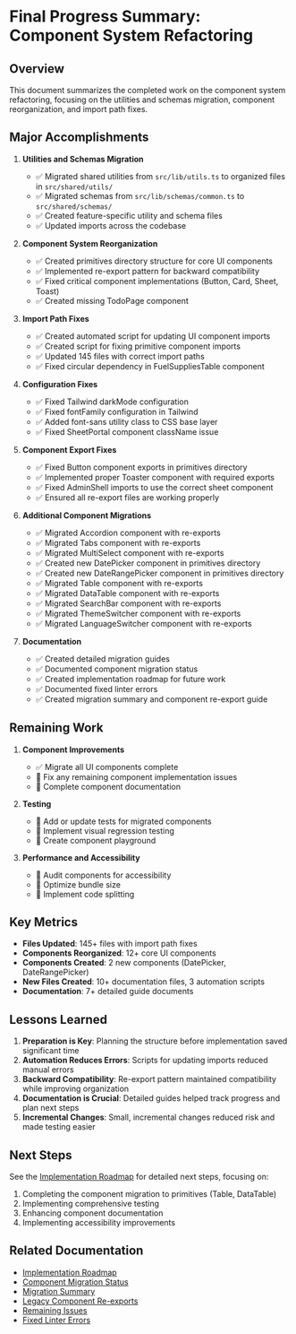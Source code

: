 # Final Progress Summary: Component System Refactoring

## Overview

This document summarizes the completed work on the component system refactoring, focusing on the utilities and schemas migration, component reorganization, and import path fixes.

## Major Accomplishments

1. **Utilities and Schemas Migration**
   - ✅ Migrated shared utilities from `src/lib/utils.ts` to organized files in `src/shared/utils/`
   - ✅ Migrated schemas from `src/lib/schemas/common.ts` to `src/shared/schemas/`
   - ✅ Created feature-specific utility and schema files
   - ✅ Updated imports across the codebase

2. **Component System Reorganization**
   - ✅ Created primitives directory structure for core UI components
   - ✅ Implemented re-export pattern for backward compatibility
   - ✅ Fixed critical component implementations (Button, Card, Sheet, Toast)
   - ✅ Created missing TodoPage component

3. **Import Path Fixes**
   - ✅ Created automated script for updating UI component imports
   - ✅ Created script for fixing primitive component imports
   - ✅ Updated 145 files with correct import paths
   - ✅ Fixed circular dependency in FuelSuppliesTable component

4. **Configuration Fixes**
   - ✅ Fixed Tailwind darkMode configuration
   - ✅ Fixed fontFamily configuration in Tailwind
   - ✅ Added font-sans utility class to CSS base layer
   - ✅ Fixed SheetPortal component className issue

5. **Component Export Fixes**
   - ✅ Fixed Button component exports in primitives directory
   - ✅ Implemented proper Toaster component with required exports
   - ✅ Fixed AdminShell imports to use the correct sheet component
   - ✅ Ensured all re-export files are working properly

6. **Additional Component Migrations**
   - ✅ Migrated Accordion component with re-exports
   - ✅ Migrated Tabs component with re-exports
   - ✅ Migrated MultiSelect component with re-exports
   - ✅ Created new DatePicker component in primitives directory
   - ✅ Created new DateRangePicker component in primitives directory
   - ✅ Migrated Table component with re-exports
   - ✅ Migrated DataTable component with re-exports
   - ✅ Migrated SearchBar component with re-exports
   - ✅ Migrated ThemeSwitcher component with re-exports
   - ✅ Migrated LanguageSwitcher component with re-exports

7. **Documentation**
   - ✅ Created detailed migration guides
   - ✅ Documented component migration status
   - ✅ Created implementation roadmap for future work
   - ✅ Documented fixed linter errors
   - ✅ Created migration summary and component re-export guide

## Remaining Work

1. **Component Improvements**
   - ✅ Migrate all UI components complete
   - 🔄 Fix any remaining component implementation issues
   - 🔄 Complete component documentation

2. **Testing**
   - 🔄 Add or update tests for migrated components
   - 🔄 Implement visual regression testing
   - 🔄 Create component playground

3. **Performance and Accessibility**
   - 🔄 Audit components for accessibility
   - 🔄 Optimize bundle size
   - 🔄 Implement code splitting

## Key Metrics

- **Files Updated**: 145+ files with import path fixes
- **Components Reorganized**: 12+ core UI components
- **Components Created**: 2 new components (DatePicker, DateRangePicker)
- **New Files Created**: 10+ documentation files, 3 automation scripts
- **Documentation**: 7+ detailed guide documents

## Lessons Learned

1. **Preparation is Key**: Planning the structure before implementation saved significant time
2. **Automation Reduces Errors**: Scripts for updating imports reduced manual errors
3. **Backward Compatibility**: Re-export pattern maintained compatibility while improving organization
4. **Documentation is Crucial**: Detailed guides helped track progress and plan next steps
5. **Incremental Changes**: Small, incremental changes reduced risk and made testing easier

## Next Steps

See the [Implementation Roadmap](./implementation-roadmap.md) for detailed next steps, focusing on:

1. Completing the component migration to primitives (Table, DataTable)
2. Implementing comprehensive testing
3. Enhancing component documentation
4. Implementing accessibility improvements

## Related Documentation

- [Implementation Roadmap](./implementation-roadmap.md)
- [Component Migration Status](./component-migration-status.md)
- [Migration Summary](./migration-summary.md)
- [Legacy Component Re-exports](./legacy-component-reexports.md)
- [Remaining Issues](./remaining-issues.md)
- [Fixed Linter Errors](./fixed-linter-errors.md) 